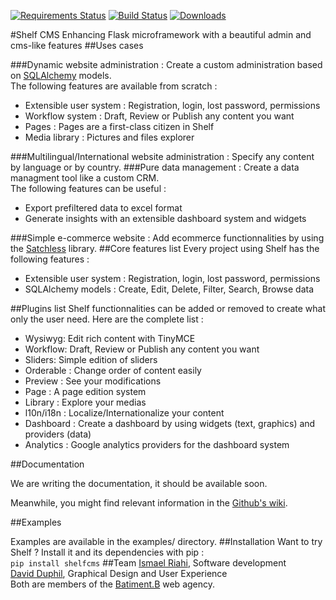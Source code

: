 [![Requirements Status](https://img.shields.io/requires/github/alexpirine/shelf-cms.svg)](https://requires.io/github/alexpirine/shelf-cms/requirements/)
[![Build Status](https://img.shields.io/travis/alexpirine/shelf-cms.svg)](https://travis-ci.org/alexpirine/shelf-cms/)
[![Downloads](https://img.shields.io/pypi/dm/ShelfCMS.svg)](https://pypi.python.org/pypi/ShelfCMS/)

#Shelf CMS
Enhancing Flask microframework with a beautiful admin and cms-like features 
##Uses cases

###Dynamic website administration : 
Create a custom administration based on [SQLAlchemy](https://github.com/zzzeek/sqlalchemy) models.  
The following features are available from scratch : 
- Extensible user system : Registration, login, lost password, permissions
- Workflow system : Draft, Review or Publish any content you want
- Pages : Pages are a first-class citizen in Shelf
- Media library : Pictures and files explorer

###Multilingual/International website administration :
Specify any content by language or by country.
###Pure data management :
Create a data managment tool like a custom CRM.  
The following features can be useful :
- Export prefiltered data to excel format
- Generate insights with an extensible dashboard system and widgets

###Simple e-commerce website :
Add ecommerce functionnalities by using the [Satchless](https://github.com/mirumee/satchless) library.
##Core features list
Every project using Shelf has the following features :
- Extensible user system : Registration, login, lost password, permissions
- SQLAlchemy models : Create, Edit, Delete, Filter, Search, Browse data

##Plugins list
Shelf functionnalities can be added or removed to create what only the user need.
Here are the complete list :
- Wysiwyg: Edit rich content with TinyMCE
- Workflow: Draft, Review or Publish any content you want
- Sliders: Simple edition of sliders
- Orderable : Change order of content easily
- Preview : See your modifications
- Page : A page edition system
- Library : Explore your medias
- l10n/i18n : Localize/Internationalize your content
- Dashboard : Create a dashboard by using widgets (text, graphics) and providers (data)
- Analytics : Google analytics providers for the dashboard system

##Documentation

We are writing the documentation, it should be available soon.

Meanwhile, you might find relevant information in the [Github's wiki](https://github.com/alexpirine/shelf-cms/wiki).

##Examples

Examples are available in the examples/ directory.
##Installation
Want to try Shelf ? Install it and its dependencies with pip :  
```pip install shelfcms```
##Team
[Ismael Riahi](http://zma.fr), Software development  
[David Duphil](http://www.davidduphil.com), Graphical Design and User Experience  
Both are members of the [Batiment.B](http://www.batb.fr) web agency.
